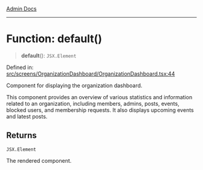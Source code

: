 [Admin Docs](/)

***

# Function: default()

> **default**(): `JSX.Element`

Defined in: [src/screens/OrganizationDashboard/OrganizationDashboard.tsx:44](https://github.com/abhassen44/talawa-admin/blob/285f7384c3d26b5028a286d84f89b85120d130a2/src/screens/OrganizationDashboard/OrganizationDashboard.tsx#L44)

Component for displaying the organization dashboard.

This component provides an overview of various statistics and information related to an organization, including members, admins, posts, events, blocked users, and membership requests. It also displays upcoming events and latest posts.

## Returns

`JSX.Element`

The rendered component.
